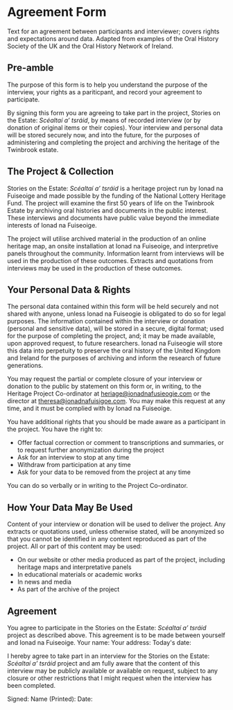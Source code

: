 # Agreement Form
 Text for an agreement between participants and interviewer; covers rights and expectations around data. Adapted from examples of the Oral History Society of the UK and the Oral History Network of Ireland.

## Pre-amble 

The purpose of this form is to help you understand the purpose of the interview, your rights as a pariticpant, and record your agreement to participate. 

By signing this form you are agreeing to take part in the project, Stories on the Estate: _Scéaltaí a’ tsráid_, by means of recorded interview (or by donation of original items or their copies). Your interview and personal data will be stored securely now, and into the future, for the purposes of administering and completing the project and archiving the heritage of the Twinbrook estate.

## The Project & Collection

Stories on the Estate: _Scéaltaí a’ tsráid_ is a heritage project run by Ionad na Fuiseoige and made possible by the funding of the National Lottery Heritage Fund. The project will examine the first 50 years of life on the Twinbrook Estate by archiving oral histories and documents in the public interest. These interviews and documents have public value beyond the immediate interests of Ionad na Fuiseoige.

The project will utilise archived material in the production of an online heritage map, an onsite installation at Ionad na Fuiseoige, and interpretive panels throughout the community. Information learnt from interviews will be used in the production of these outcomes. Extracts and quotations from interviews may be used in the production of these outcomes.

## Your Personal Data & Rights

The personal data contained within this form will be held securely and not shared with anyone, unless Ionad na Fuiseogie is obligated to do so for legal purposes. The information contained within the interview or donation (personal and sensitive data), will be stored in a secure, digital format; used for the purpose of completing the project, and; it may be made available, upon approved request, to future researchers. Ionad na Fuiseogie will store this data into perpetuity to preserve the oral history of the United Kingdom and Ireland for the purposes of archiving and inform the research of future generations.

You may request the partial or complete closure of your interview or donation to the public by statement on this form or, in writing, to the Heritage Project Co-ordinator at heriage@ionadnafusieogie.com or the director at theresa@ionadnafuisigoe.com. You may make this request at any time, and it must be complied with by Ionad na Fuiseoige.

You have additional rights that you should be made aware as a participant in the project. You have the right to:
- Offer factual correction or comment to transcriptions and summaries, or to request further anonymization during the project
- Ask for an interview to stop at any time
- Withdraw from participation at any time
- Ask for your data to be removed from the project at any time

You can do so verbally or in writing to the Project Co-ordinator.

## How Your Data May Be Used
Content of your interview or donation will be used to deliver the project. Any extracts or quotations used, unless otherwise stated, will be anonymized so that you cannot be identified in any content reproduced as part of the project. All or part of this content may be used:
- On our website or other media produced as part of the project, including heritage maps and interpretative panels
- In educational materials or academic works
- In news and media
- As part of the archive of the project

## Agreement
You agree to participate in the Stories on the Estate: _Scéaltaí a’ tsráid_ project as described above. This agreement is to be made between yourself and Ionad na Fuiseoige.
Your name:
Your address:
Today's date:

I hereby agree to take part in an interview for the Stories on the Estate: _Scéaltaí a’ tsráid_ project and am fully aware that the content of this interview may be publicly available or available on request, subject to any closure or other restrictions that I might request when the interview has been completed. 

Signed:
Name (Printed):
Date: 
